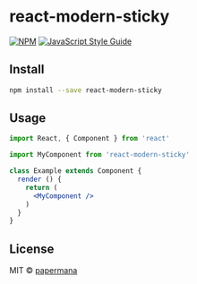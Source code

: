 # react-modern-sticky

>

[![NPM](https://img.shields.io/npm/v/react-modern-sticky.svg)](https://www.npmjs.com/package/react-modern-sticky) [![JavaScript Style Guide](https://img.shields.io/badge/code_style-standard-brightgreen.svg)](https://standardjs.com)

## Install

```bash
npm install --save react-modern-sticky
```

## Usage

```jsx
import React, { Component } from 'react'

import MyComponent from 'react-modern-sticky'

class Example extends Component {
  render () {
    return (
      <MyComponent />
    )
  }
}
```

## License

MIT © [papermana](https://github.com/papermana)
